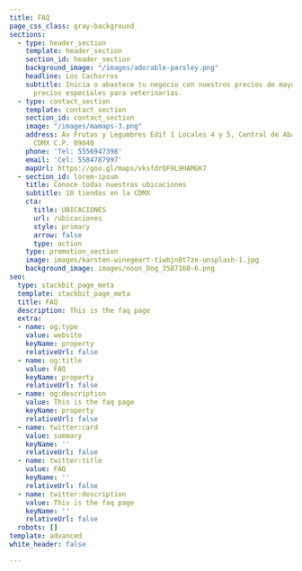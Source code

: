 ```yaml
---
title: FAQ
page_css_class: gray-background
sections:
  - type: header_section
    template: header_section
    section_id: header_section
    background_image: "/images/adorable-parsley.png"
    headline: Los Cachorros
    subtitle: Inicia o abastece tu negocio con nuestros precios de mayoreo. También
      precios especiales para veterinarias.
  - type: contact_section
    template: contact_section
    section_id: contact_section
    image: "/images/mamaps-3.png"
    address: Av Frutas y Legumbres Edif 1 Locales 4 y 5, Central de Abasto, Alc. Iztapalapa,
      CDMX C.P. 09040
    phone: 'Tel: 5556947398'
    email: 'Cel: 5584787997'
    mapUrl: https://goo.gl/maps/vksfdrQF9L9HAMGK7
  - section_id: lorem-ipsum
    title: Conoce todas nuestras ubicaciones
    subtitle: 10 tiendas en la CDMX
    cta:
      title: UBICACIONES
      url: /ubicaciones
      style: primary
      arrow: false
      type: action
    type: promotion_section
    image: images/karsten-winegeart-tiwbjn8t7ze-unsplash-1.jpg
    background_image: images/noun_Dog_3587160-6.png 
seo:
  type: stackbit_page_meta
  template: stackbit_page_meta
  title: FAQ
  description: This is the faq page
  extra:
  - name: og:type
    value: website
    keyName: property
    relativeUrl: false
  - name: og:title
    value: FAQ
    keyName: property
    relativeUrl: false
  - name: og:description
    value: This is the faq page
    keyName: property
    relativeUrl: false
  - name: twitter:card
    value: summary
    keyName: ''
    relativeUrl: false
  - name: twitter:title
    value: FAQ
    keyName: ''
    relativeUrl: false
  - name: twitter:description
    value: This is the faq page
    keyName: ''
    relativeUrl: false
  robots: []
template: advanced
white_header: false

---
```

